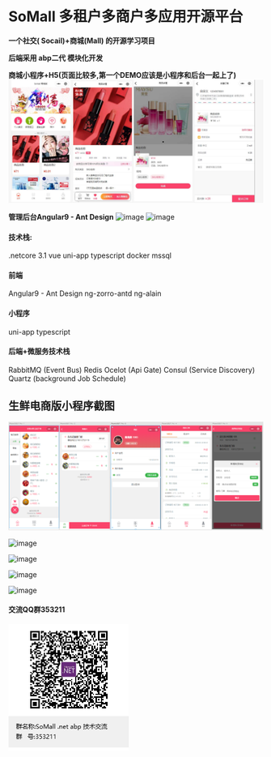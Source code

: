 # SoMall 多租户多商户多应用开源平台


**一个社交( Socail)+商城(Mall) 的开源学习项目**

**后端采用 abp二代 模块化开发**

**商城小程序+H5(页面比较多,第一个DEMO应该是小程序和后台一起上了)**
![image](_temp/mall/mall_1.jpg)

**管理后台Angular9 - Ant Design**
![image](_temp/angular/index.png)
![image](_temp/angular/spu_edit.jpg)

#### 技术栈:

.netcore 3.1
vue
uni-app
typescript
docker
mssql

#### 前端

Angular9 - Ant Design
ng-zorro-antd
ng-alain

#### 小程序 
uni-app typescript

#### 后端+微服务技术栈

RabbitMQ (Event Bus)
Redis
Ocelot (Api Gate)
Consul (Service Discovery)
Quartz (background Job Schedule)


## 生鲜电商版小程序截图

![image](_temp/fresh/1.png)

![image](_temp/fresh/2.png)

![image](_temp/fresh/3.png)

![image](_temp/fresh/4.png)

![image](_temp/fresh/5.png)

#### 交流QQ群353211
![image](_temp/qq_qun_353211.png)